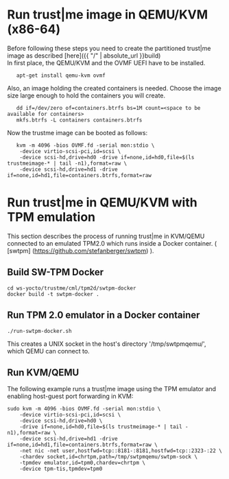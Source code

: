 ---
---
# Run trust\|me image in QEMU/KVM (x86-64)
Before following these steps you need to create the partitioned trust\|me image as described [here]({{ "/" | absolute_url }}build)  
In first place, the QEMU/KVM and the OVMF UEFI have to be installed.
```
   apt-get install qemu-kvm ovmf
```
Also, an image holding the created containers is needed. Choose the image size large enough to hold the containers you will create.
```
   dd if=/dev/zero of=containers.btrfs bs=1M count=<space to be available for containers>
   mkfs.btrfs -L containers containers.btrfs
```

   Now the trustme image can be booted as follows:   
```
   kvm -m 4096 -bios OVMF.fd -serial mon:stdio \
	-device virtio-scsi-pci,id=scsi \
	-device scsi-hd,drive=hd0 -drive if=none,id=hd0,file=$(ls trustmeimage-* | tail -n1),format=raw \
	-device scsi-hd,drive=hd1 -drive if=none,id=hd1,file=containers.btrfs,format=raw
```

# Run trust\|me in QEMU/KVM with TPM emulation

This section describes the process of running trust\|me in KVM/QEMU connected to an emulated TPM2.0 which runs inside a Docker container.
( [swtpm] (https://github.com/stefanberger/swtpm) ).

## Build SW-TPM Docker


```
cd ws-yocto/trustme/cml/tpm2d/swtpm-docker
docker build -t swtpm-docker .
```

## Run TPM 2.0 emulator in a Docker container

```
./run-swtpm-docker.sh
```

This creates a UNIX socket in the host's directory '/tmp/swtpmqemu/', which QEMU can connect to.

## Run KVM/QEMU

The following example runs a trust\|me image using the TPM emulator and enabling host-guest port forwarding in KVM:

```
sudo kvm -m 4096 -bios OVMF.fd -serial mon:stdio \
	-device virtio-scsi-pci,id=scsi \
	-device scsi-hd,drive=hd0 \
	-drive if=none,id=hd0,file=$(ls trustmeimage-* | tail -n1),format=raw \
	-device scsi-hd,drive=hd1 -drive if=none,id=hd1,file=containers.btrfs,format=raw \
	-net nic -net user,hostfwd=tcp::8181-:8181,hostfwd=tcp::2323-:22 \
	-chardev socket,id=chrtpm,path=/tmp/swtpmqemu/swtpm-sock \
	-tpmdev emulator,id=tpm0,chardev=chrtpm \
	-device tpm-tis,tpmdev=tpm0
```

